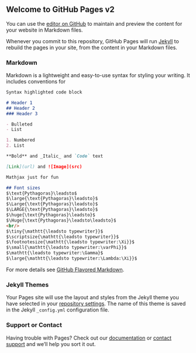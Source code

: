 ## Welcome to GitHub Pages v2

You can use the [editor on GitHub](https://github.com/brainjam/githubpage/edit/master/index.md) to maintain and preview the content for your website in Markdown files.

Whenever you commit to this repository, GitHub Pages will run [Jekyll](https://jekyllrb.com/) to rebuild the pages in your site, from the content in your Markdown files.

### Markdown

Markdown is a lightweight and easy-to-use syntax for styling your writing. It includes conventions for

```markdown
Syntax highlighted code block

# Header 1
## Header 2
### Header 3

- Bulleted
- List

1. Numbered
2. List

**Bold** and _Italic_ and `Code` text

[Link](url) and ![Image](src)

Mathjax just for fun

## Font sizes
$\text{Pythagoras}\leadsto$
$\large{\text{Pythagoras}\leadsto}$
$\Large{\text{Pythagoras}\leadsto}$
$\LARGE{\text{Pythagoras}\leadsto}$
$\huge{\text{Pythagoras}\leadsto}$
$\Huge{\text{Pythagoras}\leadsto\leadsto}$
<br/>
$\tiny{\mathtt{\leadsto typewriter}}$
$\scriptsize{\mathtt{\leadsto typewriter}}$
$\footnotesize{\mathtt{\leadsto typewriter:\Xi}}$
$\small{\mathtt{\leadsto typewriter:\varPhi}}$
$\mathtt{\leadsto typewriter:\Gamma}$
$\large{\mathtt{\leadsto typewriter:\Lambda:\Xi}}$


```

For more details see [GitHub Flavored Markdown](https://guides.github.com/features/mastering-markdown/).

### Jekyll Themes

Your Pages site will use the layout and styles from the Jekyll theme you have selected in your [repository settings](https://github.com/brainjam/githubpage/settings). The name of this theme is saved in the Jekyll `_config.yml` configuration file.

### Support or Contact

Having trouble with Pages? Check out our [documentation](https://help.github.com/categories/github-pages-basics/) or [contact support](https://github.com/contact) and we’ll help you sort it out.

